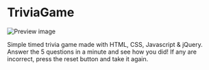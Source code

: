 # TriviaGame

![Preview image](assets/images/preview.png)

Simple timed trivia game made with HTML, CSS, Javascript & jQuery. Answer the 5 questions in a minute and see how you did! If any are incorrect, press the reset button and take it again.